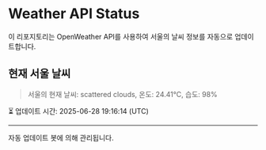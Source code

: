
# Weather API Status

이 리포지토리는 OpenWeather API를 사용하여 서울의 날씨 정보를 자동으로 업데이트합니다.

## 현재 서울 날씨
> 서울의 현재 날씨: scattered clouds, 온도: 24.41°C, 습도: 98%

⏳ 업데이트 시간: 2025-06-28 19:16:14 (UTC)

---
자동 업데이트 봇에 의해 관리됩니다.
